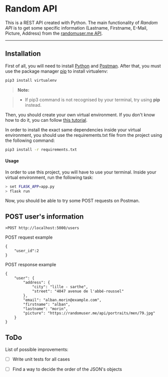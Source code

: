﻿Random API
===================

This is a REST API created with Python. The main functionality of *Random API* is to get some specific information (Lastname, Firstname, E-Mail, Picture, Address) from the [ randomuser.me API](https://randomuser.me/api/?ud).

----------


Installation
-------------
First of all, you will need to install [Python](https://www.python.org/downloads/) and [Postman](https://www.getpostman.com/downloads/).
After that, you must use the package manager [pip](https://pip.pypa.io/en/stable/) to install virtualenv:
```bash
pip3 install virtualenv
```
> **Note:**

> - If pip3 command is not recognised by your terminal, try using **pip** instead.

Then, you should create your own virtual environment. If you don't know how to do it, you can follow [this tutorial](https://realpython.com/lessons/creating-virtual-environment/).

In order to install the exact same dependencies inside your virtual environment, you should use the requirements.txt file from the project using the following command:
```bash
pip3 install -r requirements.txt
``` 
#### Usage
In order to use this project, you will have to use your terminal. Inside your virtual environment, run the following task:
```bash
> set FLASK_APP=app.py
> flask run
```

Now, you should be able to try some POST requests on Postman.

## POST user's information
```
>POST http://localhost:5000/users
```
POST  request example
```
{
	"user_id":2
}
```
POST response example
```
{
    "user": {
        "address": {
            "city": "lille - sarthe",
            "street": "4047 avenue de l'abbé-roussel"
        },
        "email": "alban.morin@example.com",
        "firstname": "alban",
        "lastname": "morin",
        "picture": "https://randomuser.me/api/portraits/men/79.jpg"
    }
}
```
## ToDo
List of possible improvements:

 - [ ] Write unit tests for all cases 
 - [ ] Find a way to decide the order of the JSON's objects

